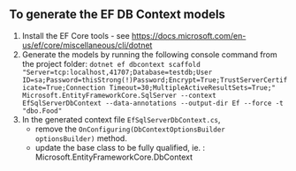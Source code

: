 ## To generate the EF DB Context models
1.   Install the EF Core tools - see https://docs.microsoft.com/en-us/ef/core/miscellaneous/cli/dotnet
2.   Generate the models by running the following console command from the project folder:
	 `dotnet ef dbcontext scaffold "Server=tcp:localhost,41707;Database=testdb;User ID=sa;Password=thisStrong(!)Password;Encrypt=True;TrustServerCertificate=True;Connection Timeout=30;MultipleActiveResultSets=True;" Microsoft.EntityFrameworkCore.SqlServer --context EfSqlServerDbContext --data-annotations --output-dir Ef --force -t "dbo.Food"`
4.   In the generated context file `EfSqlServerDbContext.cs`, 
	 -   remove the `OnConfiguring(DbContextOptionsBuilder optionsBuilder)` method.
	 -   update the base class to be fully qualified, ie. : Microsoft.EntityFrameworkCore.DbContext